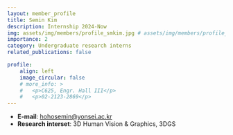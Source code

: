 ```yaml
---
layout: member_profile
title: Semin Kim
description: Internship 2024-Now
img: assets/img/members/profile_smkim.jpg # assets/img/members/profile_jykim.jpg
importance: 2
category: Undergraduate research interns
related_publications: false

profile:
    align: left
    image_circular: false
    # more_info: >
    #   <p>C625, Engr. Hall III</p>
    #   <p>02-2123-2869</p>
---
```


- **E-mail**: hohosemin@yonsei.ac.kr
- **Research interset**: 3D Human Vision & Graphics, 3DGS
